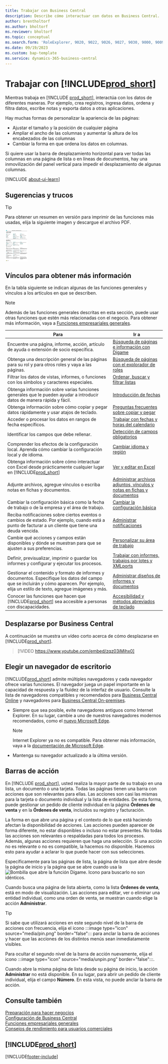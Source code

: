 ```yaml
---
title: Trabajar con Business Central
description: Describe cómo interactuar con datos en Business Central.
author: brentholtorf
ms.author: bholtorf
ms.reviewer: bholtorf
ms.topic: conceptual
ms.search.form: 'RoleExplorer, 9020, 9022, 9026, 9027, 9030, 9000, 9009, 9004, 9005, 9024, 9006, 9007, 9010, 9016, 9017'
ms.date: 09/19/2023
ms.custom: bap-template
ms.service: dynamics-365-business-central
---
```

# Trabajar con [!INCLUDE[prod_short](includes/prod_short.md)]

Mientras trabaja en [!INCLUDE [prod_short](includes/prod_short.md)], interactúa con los datos de diferentes maneras. Por ejemplo, crea registros, ingresa datos, ordena y filtra datos, escribe notas y exporta datos a otras aplicaciones.

Hay muchas formas de personalizar la apariencia de las páginas: 

* Ajustar el tamaño y la posición de cualquier página
* Ampliar el ancho de las columnas y aumentar la altura de los encabezados de las columnas
* Cambiar la forma en que ordena los datos en columnas. 

Si quiere usar la barra de desplazamiento horizontal para ver todas las columnas en una página de lista o en líneas de documentos, hay una inmovilización del panel vertical para impedir el desplazamiento de algunas columnas.

[!INCLUDE [about-ui-learn](includes/about-ui-learn.md)]

## <a name="cheatsheet"></a>Sugerencias y trucos

> [!TIP]
> Para obtener un resumen en versión para imprimir de las funciones más usadas, elija la siguiente imagen y descargue el archivo PDF.
>
> [ ![Icono para el archivo PDF.](media/cheat_sheet_inline.png) ](media/cheat_sheet.pdf "Icono que abre un PDF")

## Vínculos para obtener más información

En la tabla siguiente se indican algunas de las funciones generales y vínculos a los artículos en que se describen.

> [!NOTE]
> Además de las funciones generales descritas en esta sección, puede usar otras funciones que estén más relacionadas con el negocio. Para obtener más información, vaya a [Funciones empresariales generales](ui-across-business-areas.md).

| Para  | Ir a |
| --- | --- |
|Encuentre una página, informe, acción, artículo de ayuda o extensión de socio específica. |[Búsqueda de páginas e información con Dígame](ui-search.md) |
|Obtenga una descripción general de las páginas para su rol y para otros roles y vaya a las páginas.|[Búsqueda de páginas con el explorador de roles](ui-role-explorer.md)|
|Filtrar los datos de vistas, informes, o funciones con los símbolos y caracteres especiales. |[Ordenar, buscar y filtrar listas](ui-enter-criteria-filters.md) |
|Obtenga información sobre varias funciones generales que le pueden ayudar a introducir datos de manera rápida y fácil.|[Introducción de fechas](ui-enter-data.md)|
|Obtenga información sobre cómo copiar y pegar datos rápidamente y usar atajos de teclado.|[Preguntas frecuentes sobre copiar y pegar](faq-copy-paste.yml)|
|Acceder o procesar los datos en rangos de fecha específicos. |[Trabajar con fechas y horas del calendario](ui-enter-date-ranges.md) |
|Identificar los campos que debe rellenar. |[Detección de campos obligatorios](ui-mandatory-fields.md) |
|Comprender los efectos de la configuración local. Aprenda cómo cambiar la configuración local y de idioma.|[Cambiar idioma y región](about-locale-language.md)|
|Obtenga información sobre cómo interactuar con Excel desde prácticamente cualquier lugar en [!INCLUDE[prod_short](includes/prod_short.md)]|[Ver y editar en Excel](across-work-with-excel.md)|
|Adjunte archivos, agregue vínculos o escriba notas en fichas y documentos.|[Administrar archivos adjuntos, vínculos y notas en fichas y documentos](ui-how-add-link-to-record.md)|
|Cambiar la configuración básica como la fecha de trabajo o de la empresa y el área de trabajo. |[Cambiar la configuración básica](ui-change-basic-settings.md) |
|Reciba notificaciones sobre ciertos eventos o cambios de estado. Por ejemplo, cuando está a punto de facturar a un cliente que tiene una deuda vencida.|[Administrar notificaciones](ui-smart-notifications.md)|
|Cambie qué acciones y campos están disponibles y dónde se muestran para que se ajusten a sus preferencias.|[Personalizar su área de trabajo](ui-personalization-user.md) |
|Definir, previsualizar, imprimir o guardar los informes y configurar y ejecutar los procesos.|[Trabajar con informes, trabajos por lotes y XMLports](ui-work-report.md)|
|Gestionar el contenido y formato de informes y documentos. Especifique los datos del campo que se incluirán y cómo aparecen. Por ejemplo, elija un estilo de texto, agregue imágenes y más.|[Administrar diseños de informes y documentos](ui-manage-report-layouts.md) |
|Conocer las funciones que hacen que [!INCLUDE[prod_short](includes/prod_short.md)] sea accesible a personas con discapacidades.|[Accesibilidad y métodos abreviados de teclado](ui-accessibility.md)|

## Desplazarse por Business Central

A continuación se muestra un vídeo corto acerca de cómo desplazarse en [!INCLUDE[prod_short](includes/prod_short.md)].

> [!VIDEO https://www.youtube.com/embed/zqz03iMihx0]

## Elegir un navegador de escritorio

[!INCLUDE[prod_short](includes/prod_short.md)] admite múltiples navegadores y cada navegador ofrece varias funciones. El navegador juega un papel importante en la capacidad de respuesta y la fluidez de la interfaz de usuario. Consulte la lista de navegadores compatibles y recomendados para [Business Central Online](./product-requirements.md) y navegadores para [Business Central On-premises](/dynamics365/business-central/dev-itpro/deployment/system-requirement-business-central-v15).

- Siempre que sea posible, evite navegadores antiguos como Internet Explorer. En su lugar, cambie a uno de nuestros navegadores modernos recomendados, como el [nuevo Microsoft Edge](https://www.microsoft.com/edge/).  

    > [!NOTE]
    > Internet Explorer ya no es compatible. Para obtener más información, vaya a la [documentación de Microsoft Edge](https://support.microsoft.com/hub/4337664/microsoft-edge-help).
- Mantenga su navegador actualizado a la última versión.

## Barras de acción

En [!INCLUDE [prod_short](includes/prod_short.md)], usted realiza la mayor parte de su trabajo en una lista, un documento o una tarjeta. Todas las páginas tienen una barra con acciones que son relevantes para ellas. Las acciones son casi las mismas para la tarjeta o documento individual y la lista de entidades. De esta forma, puede gestionar un pedido de cliente individual en la página **Órdenes de venta** y en la **Órdenes de venta**, incluidos su registro y facturación.  

La forma en que abre una página y el contexto de lo que está haciendo afectan la disponibilidad de acciones. Las acciones pueden aparecer de forma diferente, no estar disponibles o incluso no estar presentes. No todas las acciones son relevantes o respaldadas para todos los procesos. Además, algunas acciones requieren que haga una selección. Si una acción no es relevante o no es compatible, la hacemos no disponible. Hacemos esto para ayudar a aclarar lo que puede hacer con sus selecciones.

Específicamente para las páginas de lista, la página de lista que abre desde la página de inicio y la página que se abre cuando usa la ![Bombilla que abre la función Dígame.](media/ui-search/search_small.png "Dígame qué desea hacer") Icono para buscarlo no son idénticos.  

Cuando busca una página de lista abierta, como la lista **Órdenes de venta**, está en modo de visualización. Las acciones para editar, ver o eliminar una entidad individual, como una orden de venta, se muestran cuando elige la acción **Administrar**.  

> [!TIP]
> Si sabe que utilizará acciones en este segundo nivel de la barra de acciones con frecuencia, elija el icono :::image type="icon" source="media/pin.png" border="false"::: para anclar la barra de acciones y hacer que las acciones de los distintos menús sean inmediatamente visibles.
>
> Para ocultar el segundo nivel de la barra de acción nuevamente, elija el icono :::image type="icon" source="media/unpin.png" border="false":::.

Cuando abre la misma página de lista desde su página de inicio, la acción **Administrar** no está disponible. En su lugar, para abrir un pedido de cliente individual, elija el campo **Número**. En esta vista, no puede anclar la barra de acción.  

## Consulte también

[Preparación para hacer negocios](ui-get-ready-business.md)  
[Configuración de Business Central](setup.md)  
[Funciones empresariales generales](ui-across-business-areas.md)  
[Consejos de rendimiento para usuarios comerciales](/dynamics365/business-central/dev-itpro/performance/performance-users?toc=/dynamics365/business-central/toc.json)

## [!INCLUDE[prod_short](includes/free_trial_md.md)]

[!INCLUDE[footer-include](includes/footer-banner.md)]
